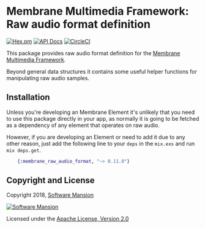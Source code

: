 # Membrane Multimedia Framework: Raw audio format definition

[![Hex.pm](https://img.shields.io/hexpm/v/membrane_raw_audio_format.svg)](https://hex.pm/packages/membrane_raw_audio_format)
[![API Docs](https://img.shields.io/badge/api-docs-yellow.svg?style=flat)](https://hexdocs.pm/membrane_raw_audio_format)
[![CircleCI](https://circleci.com/gh/membraneframework/membrane_raw_audio_format/tree/master.svg?style=svg)](https://circleci.com/gh/membraneframework/membrane_raw_audio_format/tree/master)


This package provides raw audio format definition for the [Membrane Multimedia Framework](https://membraneframework.org).

Beyond general data structures it contains some useful helper functions for
manipulating raw audio samples.

## Installation

Unless you're developing an Membrane Element it's unlikely that you need to
use this package directly in your app, as normally it is going to be fetched as
a dependency of any element that operates on raw audio.

However, if you are developing an Element or need to add it due to any other
reason, just add the following line to your `deps` in the `mix.exs` and run
`mix deps.get`.

```elixir
	{:membrane_raw_audio_format, "~> 0.11.0"}
```



## Copyright and License

Copyright 2018, [Software Mansion](https://swmansion.com/?utm_source=git&utm_medium=readme&utm_campaign=membrane_raw_audio_format)

[![Software Mansion](https://logo.swmansion.com/logo?color=white&variant=desktop&width=200&tag=membrane-github)](https://swmansion.com/?utm_source=git&utm_medium=readme&utm_campaign=membrane_raw_audio_format)

Licensed under the [Apache License, Version 2.0](LICENSE)
